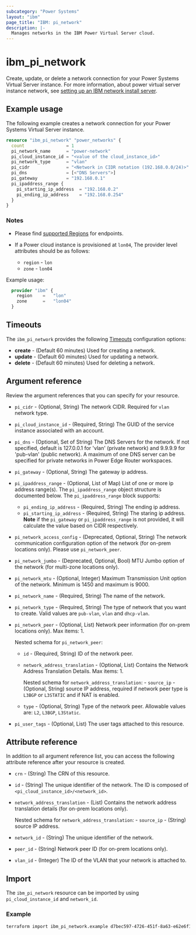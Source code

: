 ```yaml
---
subcategory: "Power Systems"
layout: "ibm"
page_title: "IBM: pi_network"
description: |-
  Manages networks in the IBM Power Virtual Server cloud.
---
```


# ibm_pi_network

Create, update, or delete a network connection for your Power Systems Virtual Server instance. For more information, about power virtual server instance network, see [setting up an IBM network install server](https://cloud.ibm.com/docs/power-iaas?topic=power-iaas-configuring-subnet).

## Example usage

The following example creates a network connection for your Power Systems Virtual Server instance.

```terraform
resource "ibm_pi_network" "power_networks" {
  count                = 1
  pi_network_name      = "power-network"
  pi_cloud_instance_id = "<value of the cloud_instance_id>"
  pi_network_type      = "vlan"
  pi_cidr              = "<Network in CIDR notation (192.168.0.0/24)>"
  pi_dns               = [<"DNS Servers">]
  pi_gateway           = "192.168.0.1"
  pi_ipaddress_range {
    pi_starting_ip_address  = "192.168.0.2"
    pi_ending_ip_address    = "192.168.0.254"
  }
}
```

### Notes

- Please find [supported Regions](https://cloud.ibm.com/apidocs/power-cloud#endpoint) for endpoints.
- If a Power cloud instance is provisioned at `lon04`, The provider level attributes should be as follows:

  - `region` - `lon`
  - `zone` - `lon04`

Example usage:

  ```terraform
    provider "ibm" {
      region    =   "lon"
      zone      =   "lon04"
    }
  ```

## Timeouts

The `ibm_pi_network` provides the following [Timeouts](https://www.terraform.io/docs/language/resources/syntax.html) configuration options:

- **create** - (Default 60 minutes) Used for creating a network.
- **update** - (Default 60 minutes) Used for updating a network.
- **delete** - (Default 60 minutes) Used for deleting a network.

## Argument reference

Review the argument references that you can specify for your resource.

- `pi_cidr` - (Optional, String) The network CIDR. Required for `vlan` network type.
- `pi_cloud_instance_id` - (Required, String) The GUID of the service instance associated with an account.
- `pi_dns` - (Optional, Set of String) The DNS Servers for the network. If not specified, default is 127.0.0.1 for 'vlan' (private network) and 9.9.9.9 for 'pub-vlan' (public network). A maximum of one DNS server can be specified for private networks in Power Edge Router workspaces.
- `pi_gateway` - (Optional, String) The gateway ip address.
- `pi_ipaddress_range` - (Optional, List of Map) List of one or more ip address range(s). The `pi_ipaddress_range` object structure is documented below. The `pi_ipaddress_range` block supports:
  - `pi_ending_ip_address` - (Required, String) The ending ip address.
  - `pi_starting_ip_address` - (Required, String) The staring ip address. **Note** if the `pi_gateway` or `pi_ipaddress_range` is not provided, it will calculate the value based on CIDR respectively.
- `pi_network_access_config` - (Deprecated, Optional, String) The network communication configuration option of the network (for on-prem locations only). Please use `pi_network_peer`.
- `pi_network_jumbo` - (Deprecated, Optional, Bool) MTU Jumbo option of the network (for multi-zone locations only).
- `pi_network_mtu` - (Optional, Integer) Maximum Transmission Unit option of the network. Minimum is 1450 and maximum is 9000.
- `pi_network_name` - (Required, String) The name of the network.
- `pi_network_type` - (Required, String) The type of network that you want to create. Valid values are `pub-vlan`, `vlan` and `dhcp-vlan`.
- `pi_network_peer` - (Optional, List) Network peer information (for on-prem locations only). Max items: 1.

  Nested schema for `pi_network_peer`:
  - `id` - (Required, String) ID of the network peer.
  - `network_address_translation` - (Optional, List) Contains the Network Address Translation Details. Max items: 1.

      Nested schema for `network_address_translation`:
        - `source_ip` - (Optional, String) source IP address, required if network peer type is `L3BGP` or `L3STATIC` and if NAT is enabled.
  - `type` - (Optional, String) Type of the network peer. Allowable values are: `L2`, `L3BGP`, `L3Static`.
- `pi_user_tags` - (Optional, List) The user tags attached to this resource.

## Attribute reference

In addition to all argument reference list, you can access the following attribute reference after your resource is created.

- `crn` - (String) The CRN of this resource.
- `id` - (String) The unique identifier of the network. The ID is composed of `<pi_cloud_instance_id>/<network_id>`.
- `network_address_translation` - (List) Contains the network address translation details (for on-prem locations only).

    Nested schema for  `network_address_translation`:
      - `source_ip` - (String) source IP address.
- `network_id` - (String) The unique identifier of the network.
- `peer_id` - (String) Network peer ID (for on-prem locations only).
- `vlan_id` - (Integer) The ID of the VLAN that your network is attached to.

## Import

The `ibm_pi_network` resource can be imported by using `pi_cloud_instance_id` and `network_id`.

### Example

```bash
terraform import ibm_pi_network.example d7bec597-4726-451f-8a63-e62e6f19c32c/cea6651a-bc0a-4438-9f8a-a0770bbf3ebb
```
